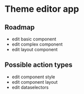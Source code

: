 # Theme editor app

## Roadmap

- edit basic component
- edit complex component
- edit layout component

## Possible action types

- edit component style
- edit component layout
- edit dataselectors
